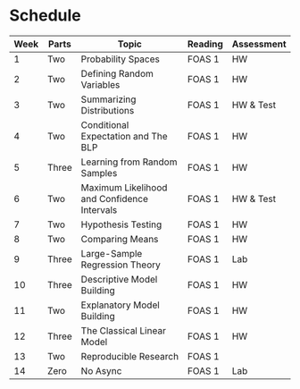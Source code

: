 # Schedule 

| Week | Parts | Topic                                       | Reading | Assessment | 
|------|-------|---------------------------------------------|---------|------------|
| 1    | Two   | Probability Spaces                          | FOAS 1  | HW         | 
| 2    | Two   | Defining Random Variables                   | FOAS 1  | HW         | 
| 3    | Two   | Summarizing Distributions                   | FOAS 1  | HW & Test  |
| 4    | Two   | Conditional Expectation and The BLP         | FOAS 1  | HW         |
| 5    | Three | Learning from Random Samples                | FOAS 1  | HW         |
| 6    | Two   | Maximum Likelihood and Confidence Intervals | FOAS 1  | HW & Test  |
| 7    | Two   | Hypothesis Testing                          | FOAS 1  | HW         | 
| 8    | Two   | Comparing Means                             | FOAS 1  | HW         | 
| 9    | Three | Large-Sample Regression Theory              | FOAS 1  | Lab        | 
| 10   | Three | Descriptive Model Building                  | FOAS 1  | HW         | 
| 11   | Two   | Explanatory Model Building                  | FOAS 1  | HW         |
| 12   | Three | The Classical Linear Model                  | FOAS 1  | HW         | 
| 13   | Two   | Reproducible Research                       | FOAS 1  |            | 
| 14   | Zero  | No Async                                    | FOAS 1  | Lab        |  